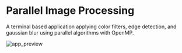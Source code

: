 # Parallel Image Processing 
A terminal based application applying color filters, edge detection, and gaussian blur using parallel algorithms with OpenMP.

![app_preview](https://github.com/user-attachments/assets/e505984b-2784-45c3-8970-4b3f2ea22e33)

